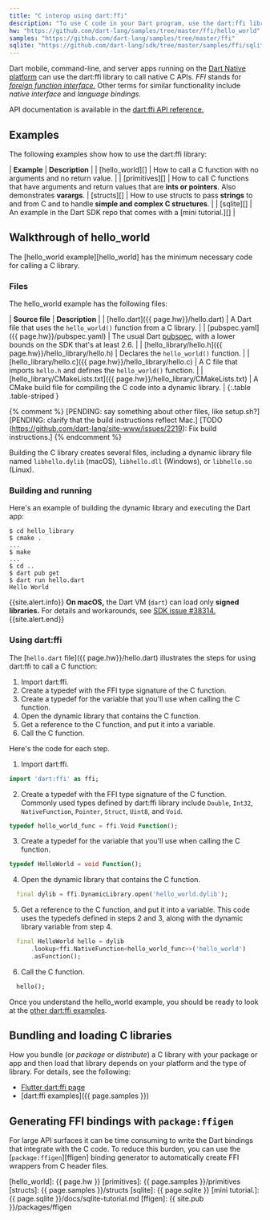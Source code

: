 ```yaml
---
title: "C interop using dart:ffi"
description: "To use C code in your Dart program, use the dart:ffi library (currently in preview)."
hw: "https://github.com/dart-lang/samples/tree/master/ffi/hello_world"
samples: "https://github.com/dart-lang/samples/tree/master/ffi"
sqlite: "https://github.com/dart-lang/sdk/tree/master/samples/ffi/sqlite"
---
```


Dart mobile, command-line, and server apps running on the [Dart Native
platform](/overview#platform/) can use the dart:ffi library to call native C APIs.
_FFI_ stands for [_foreign function interface._][FFI]
Other terms for similar functionality include _native interface_
and _language bindings._

API documentation is available in the
[dart:ffi API reference.]({{site.dart_api}}/dart-ffi/dart-ffi-library.html)

## Examples

The following examples show how to use the dart:ffi library:

| **Example** | **Description** |
| [hello_world][] | How to call a C function with no arguments and no return value. |
| [primitives][] | How to call C functions that have arguments and return values that are **ints or pointers**. Also demonstrates **varargs**.
| [structs][] | How to use structs to pass **strings** to and from C and to handle **simple and complex C structures**. |
| [sqlite][] | An example in the Dart SDK repo that comes with a [mini tutorial.][] |


## Walkthrough of hello_world

The [hello_world example][hello_world] has the minimum necessary code for
calling a C library.

### Files

The hello_world example has the following files:

| **Source file** | **Description** |
| [hello.dart]({{ page.hw}}/hello.dart) | A Dart file that uses the `hello_world()` function from a C library. |
| [pubspec.yaml]({{ page.hw}}/pubspec.yaml) | The usual Dart [pubspec](/tools/pub/pubspec), with a lower bounds on the SDK that's at least 2.6. |
| [hello_library/hello.h]({{ page.hw}}/hello_library/hello.h) | Declares the `hello_world()` function. |
| [hello_library/hello.c]({{ page.hw}}/hello_library/hello.c) | A C file that imports `hello.h` and defines the `hello_world()` function. |
| [hello_library/CMakeLists.txt]({{ page.hw}}/hello_library/CMakeLists.txt) | A CMake build file for compiling the C code into a dynamic library. |
{:.table .table-striped }

{% comment %}
[PENDING: say something about other files, like setup.sh?]
[PENDING: clarify that the build instructions reflect Mac.]
[TODO (https://github.com/dart-lang/site-www/issues/2219): Fix build instructions.]
{% endcomment %}

Building the C library creates several files,
including a dynamic library file named
`libhello.dylib` (macOS), `libhello.dll` (Windows), or
`libhello.so` (Linux).


### Building and running

Here's an example of building the dynamic library and executing the Dart app:

```terminal
$ cd hello_library
$ cmake .
...
$ make
...
$ cd ..
$ dart pub get
$ dart run hello.dart
Hello World
```

{{site.alert.info}}
  **On macOS,** the Dart VM (`dart`) can load only **signed libraries.**
  For details and workarounds,
  see [SDK issue #38314.][38314]
{{site.alert.end}}

[38314]: https://github.com/dart-lang/sdk/issues/38314
  

### Using dart:ffi

The [`hello.dart` file]({{ page.hw}}/hello.dart)
illustrates the steps for using dart:ffi to call a C function:

1. Import dart:ffi.
2. Create a typedef with the FFI type signature of the C function.
3. Create a typedef for the variable that you'll use when calling the C function.
4. Open the dynamic library that contains the C function.
5. Get a reference to the C function, and put it into a variable.
6. Call the C function.

Here's the code for each step.

1. Import dart:ffi.
```dart
import 'dart:ffi' as ffi;
```

2. Create a typedef with the FFI type signature of the C function. <br>
   Commonly used types defined by dart:ffi library include
   `Double`, `Int32`, `NativeFunction`, `Pointer`, `Struct`, `Uint8`, and `Void`.
```dart
typedef hello_world_func = ffi.Void Function();
```

3. Create a typedef for the variable that you'll use when calling the C function.
```dart
typedef HelloWorld = void Function();
```

4. Open the dynamic library that contains the C function.
```dart
  final dylib = ffi.DynamicLibrary.open('hello_world.dylib');
```

5. Get a reference to the C function, and put it into a variable.
   This code uses the typedefs defined in steps 2 and 3, along with
   the dynamic library variable from step 4.
```dart
  final HelloWorld hello = dylib
      .lookup<ffi.NativeFunction<hello_world_func>>('hello_world')
      .asFunction();
```

6. Call the C function.
```dart
  hello();
```

Once you understand the hello_world example, you should be ready to look at the
[other dart:ffi examples](#examples).


## Bundling and loading C libraries

How you bundle (or _package_ or _distribute_)
a C library with your package or app and then load that library
depends on your platform and the type of library.
For details, see the following:

* [Flutter dart:ffi page][binding]
* [dart:ffi examples]({{ page.samples }})

## Generating FFI bindings with `package:ffigen`

For large API surfaces it can be time consuming to write the Dart bindings
that integrate with the C code. To reduce this burden, you can use the
[`package:ffigen`][ffigen]
binding generator to automatically create FFI wrappers from C header files.


[binding]: https://flutter.dev/docs/development/platform-integration/c-interop
[FFI]: https://en.wikipedia.org/wiki/Foreign_function_interface
[ffi issue]: https://github.com/dart-lang/sdk/issues/34452
[hello_world]: {{ page.hw }}
[primitives]: {{ page.samples }}/primitives
[structs]: {{ page.samples }}/structs
[sqlite]: {{ page.sqlite }}
[mini tutorial.]: {{ page.sqlite }}/docs/sqlite-tutorial.md
[ffigen]: {{ site.pub }}/packages/ffigen
